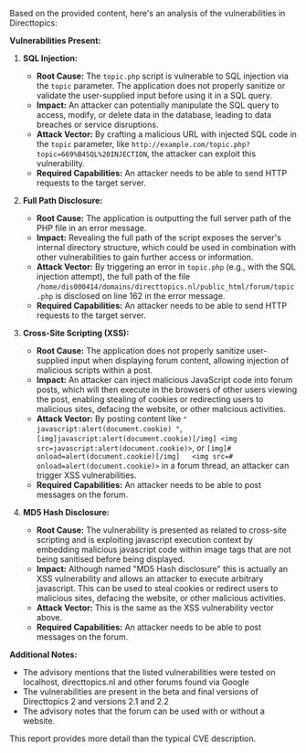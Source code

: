 Based on the provided content, here's an analysis of the vulnerabilities in Directtopics:

**Vulnerabilities Present:**

1.  **SQL Injection:**
    *   **Root Cause:** The `topic.php` script is vulnerable to SQL injection via the `topic` parameter. The application does not properly sanitize or validate the user-supplied input before using it in a SQL query.
    *   **Impact:**  An attacker can potentially manipulate the SQL query to access, modify, or delete data in the database, leading to data breaches or service disruptions.
    *   **Attack Vector:**  By crafting a malicious URL with injected SQL code in the `topic` parameter, like `http://example.com/topic.php?topic=669%B4SQL%20INJECTION`, the attacker can exploit this vulnerability.
    *   **Required Capabilities:** An attacker needs to be able to send HTTP requests to the target server.

2. **Full Path Disclosure:**
    *   **Root Cause:** The application is outputting the full server path of the PHP file in an error message.
    *   **Impact:**  Revealing the full path of the script exposes the server's internal directory structure, which could be used in combination with other vulnerabilities to gain further access or information.
    *    **Attack Vector:**  By triggering an error in `topic.php` (e.g., with the SQL injection attempt), the full path of the file `/home/dis000414/domains/directtopics.nl/public_html/forum/topic.php` is disclosed on line 162 in the error message.
    *   **Required Capabilities:** An attacker needs to be able to send HTTP requests to the target server.

3.  **Cross-Site Scripting (XSS):**
    *   **Root Cause:** The application does not properly sanitize user-supplied input when displaying forum content, allowing injection of malicious scripts within a post.
    *   **Impact:**  An attacker can inject malicious JavaScript code into forum posts, which will then execute in the browsers of other users viewing the post, enabling stealing of cookies or redirecting users to malicious sites, defacing the website, or other malicious activities.
    *   **Attack Vector:** By posting content like `" javascript:alert(document.cookie) "`, `[img]javascript:alert(document.cookie)[/img] <img src=javascript:alert(document.cookie)>`, or `[img]# onload=alert(document.cookie)[/img]   <img src=# onload=alert(document.cookie)>` in a forum thread, an attacker can trigger XSS vulnerabilities.
    *   **Required Capabilities:** An attacker needs to be able to post messages on the forum.

4.  **MD5 Hash Disclosure:**
    *  **Root Cause:** The vulnerability is presented as related to cross-site scripting and is exploiting javascript execution context by embedding malicious javascript code within image tags that are not being sanitised before being displayed.
    *  **Impact:** Although named "MD5 Hash disclosure" this is actually an XSS vulnerability and allows an attacker to execute arbitrary javascript. This can be used to steal cookies or redirect users to malicious sites, defacing the website, or other malicious activities.
    * **Attack Vector:** This is the same as the XSS vulnerability vector above.
    *  **Required Capabilities:** An attacker needs to be able to post messages on the forum.

**Additional Notes:**
*   The advisory mentions that the listed vulnerabilities were tested on localhost, directtopics.nl and other forums found via Google
*  The vulnerabilities are present in the beta and final versions of Directtopics 2 and versions 2.1 and 2.2
* The advisory notes that the forum can be used with or without a website.

This report provides more detail than the typical CVE description.